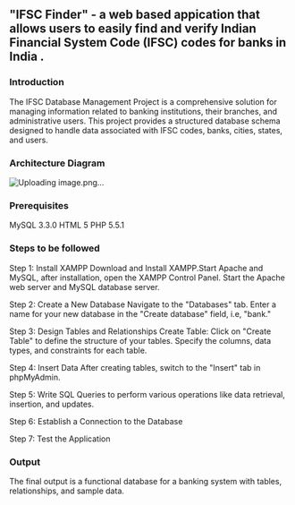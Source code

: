## "IFSC Finder" - a web based appication that allows  users to easily find and verify Indian Financial System Code (IFSC) codes for banks in India .

### Introduction
The IFSC Database Management Project is a comprehensive solution for managing information related to banking institutions, their branches, and administrative users. This project provides a structured database schema designed to handle data associated with IFSC codes, banks, cities, states, and users.

 ### Architecture Diagram
![Uploading image.png…]()



### Prerequisites
MySQL 3.3.0
HTML 5
PHP 5.5.1

### Steps to be followed 
Step 1: Install XAMPP
Download and Install XAMPP.Start Apache and MySQL, after installation, open the XAMPP Control Panel.
Start the Apache web server and MySQL database server.

Step 2: Create a New Database 
Navigate to the "Databases" tab.
Enter a name for your new database in the "Create database" field, i.e, "bank."

Step 3: Design Tables and Relationships
Create Table:
Click on "Create Table" to define the structure of your tables.
Specify the columns, data types, and constraints for each table.

Step 4: Insert  Data
After creating tables, switch to the "Insert" tab in phpMyAdmin.

Step 5: Write SQL Queries
to perform various operations like data retrieval, insertion, and updates.

Step 6: Establish a Connection to the Database

Step 7: Test the Application

### Output
The final output is a functional database for a banking system with tables, relationships, and sample data.
